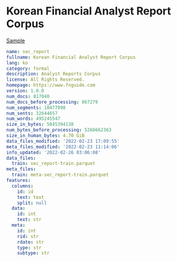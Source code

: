 # Korean Financial Analyst Report Corpus
 
[Sample](../sample/sec_report.txt)
 
<!-- MARKDOWN-AUTO-DOCS:START (CODE:src=../../../ekorpkit/resources/corpora/sec_report.yaml) -->
<!-- The below code snippet is automatically added from ../../../ekorpkit/resources/corpora/sec_report.yaml -->
```yaml
name: sec_report
fullname: Korean Financial Analyst Report Corpus
lang: ko
category: formal
description: Analyst Reports Corpus
license: All Rights Reserved.
homepage: https://www.fnguide.com
version: 1.0.0
num_docs: 817040
num_docs_before_processing: 867279
num_segments: 10477998
num_sents: 32644657
num_words: 495245547
size_in_bytes: 5045394138
num_bytes_before_processing: 5268662363
size_in_human_bytes: 4.70 GiB
data_files_modified: '2022-02-23 17:09:55'
meta_files_modified: '2022-02-23 11:14:06'
info_updated: '2022-02-26 03:06:08'
data_files:
  train: sec_report-train.parquet
meta_files:
  train: meta-sec_report-train.parquet
features:
  columns:
    id: id
    text: text
    split: null
  data:
    id: int
    text: str
  meta:
    id: int
    rid: str
    rdate: str
    type: str
    subtype: str
```
<!-- MARKDOWN-AUTO-DOCS:END -->
